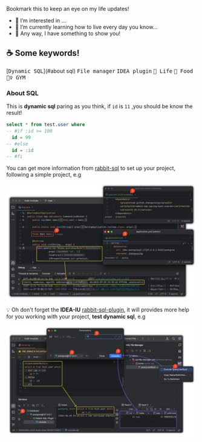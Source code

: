 Bookmark this to keep an eye on my life updates!

- 👀 I’m interested in ...
- 🌱 I’m currently learning how to live every day you know...
- 🎉 Any way, I have something to show you!

## ☕️ Some keywords!

[<kbd>Dynamic SQL</kbd>](#about sql) <kbd>File manager</kbd> <kbd>IDEA plugin</kbd> <kbd>🧸 Life</kbd> <kbd>🥤 Food</kbd> <kbd>🏋️‍♀️ GYM</kbd>

### About SQL

This is **dynamic sql** paring as you think, if `id` is `11` ,you should be know the result! 

```sql
select * from test.user where
-- #if :id >= 100
  id = 99
-- #else
  id = :id
-- #fi
```

You can get more information from [rabbit-sql](https://github.com/chengyuxing/rabbit-sql?tab=readme-ov-file#Dynamic-SQL) to set up your project, following a simple project, e.g

![](imgs/project-init.png)

💡 Oh don't forget the **IDEA-IU** [rabbit-sql-plugin](https://plugins.jetbrains.com/plugin/21403-rabbit-sql), it will provides more help for you working with your project, **test dynamic sql**, e.g

![](imgs/execute-dynamic-sql.png)

